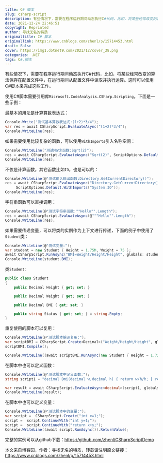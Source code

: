 ```yaml
---
title: C# 脚本
slug: csharp-script
description: 有些情况下，需要在程序运行期间动态执行C#代码，比如，将某些经常改变的算法保存在配置文件中，在运行期间从配置文件中读取并执行运算。这时可以使用C#脚本来完成这些工作。
date: 2021-12-24 22:46:51
copyright: Reprinted
author: 寻找无名的特质
originaltitle: C# 脚本
originallink: https://www.cnblogs.com/zhenl/p/15714453.html
draft: False
cover: https://img1.dotnet9.com/2021/12/cover_38.png
categories: .NET
tags: C#,脚本
---
```


有些情况下，需要在程序运行期间动态执行C#代码，比如，将某些经常改变的算法保存在配置文件中，在运行期间从配置文件中读取并执行运算。这时可以使用C#脚本来完成这些工作。

使用C#脚本需要引用库`Microsoft.CodeAnalysis.CSharp.Scripting`，下面是一些示例：

最基本的用法是计算算数表达式：

```C#
Console.Write("测试基本算数表达式:(1+2)*3/4");
var res = await CSharpScript.EvaluateAsync("(1+2)*3/4");
Console.WriteLine(res);
```

如果需要使用比较复杂的函数，可以使用`WithImports`引入名称空间：

```C#
Console.WriteLine("测试Math函数:Sqrt(2)");
res = await CSharpScript.EvaluateAsync("Sqrt(2)", ScriptOptions.Default.WithImports("System.Math"));
Console.WriteLine(res);
```

不仅是计算函数，其它函数比如`IO`，也是可以的：

```C#
Console.WriteLine(@"测试输入输出函数:Directory.GetCurrentDirectory()");
res = await CSharpScript.EvaluateAsync("Directory.GetCurrentDirectory()",
     ScriptOptions.Default.WithImports("System.IO"));
Console.WriteLine(res);
```

字符串函数可以直接调用：

```C#
Console.WriteLine(@"测试字符串函数:""Hello"".Length");
res = await CSharpScript.EvaluateAsync(@"""Hello"".Length");
Console.WriteLine(res);
```

如果需要传递变量，可以将类的实例作为上下文进行传递，下面的例子中使用了`Student`类：

```C#
Console.WriteLine(@"测试变量:");
var student = new Student { Height = 1.75M, Weight = 75 };
await CSharpScript.RunAsync("BMI=Weight/Height/Height", globals: student);
Console.WriteLine(student.BMI);
```

类`Student`:

```C#
public class Student
{
    public Decimal Height { get; set; }

    public Decimal Weight { get; set; }

    public Decimal BMI { get; set; }

    public string Status { get; set; } = string.Empty;
}
```

重复使用的脚本可以复用：

```C#
Console.WriteLine(@"测试脚本编译复用:");
var scriptBMI = CSharpScript.Create<Decimal>("Weight/Height/Height", globalsType: typeof(Student));
scriptBMI.Compile();

Console.WriteLine((await scriptBMI.RunAsync(new Student { Height = 1.72M, Weight = 65 })).ReturnValue);
```

在脚本中也可以定义函数：

```C#
Console.WriteLine(@"测试脚本中定义函数:");
string script1 = "decimal Bmi(decimal w,decimal h) { return w/h/h; } return Bmi(Weight,Height);";

var result = await CSharpScript.EvaluateAsync<decimal>(script1, globals: student);
Console.WriteLine(result);
```

在脚本中也可以定义变量：

```C#
Console.WriteLine(@"测试脚本中的变量:");
var script =  CSharpScript.Create("int x=1;");
script =  script.ContinueWith("int y=1;");
script =  script.ContinueWith("return x+y;");
Console.WriteLine((await script.RunAsync()).ReturnValue);
```

完整的实例可以从github下载：https://github.com/zhenl/CSharpScriptDemo

本文来自博客园，作者：寻找无名的特质，转载请注明原文链接：https://www.cnblogs.com/zhenl/p/15714453.html